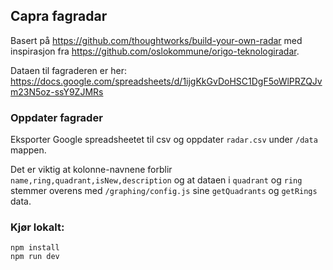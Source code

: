## Capra fagradar

Basert på https://github.com/thoughtworks/build-your-own-radar med inspirasjon fra https://github.com/oslokommune/origo-teknologiradar.

Dataen til fagraderen er her: https://docs.google.com/spreadsheets/d/1ijgKkGvDoHSC1DgF5oWlPRZQJvm23N5oz-ssY9ZJMRs

### Oppdater fagrader
Eksporter Google spreadsheetet til csv og oppdater `radar.csv` under `/data` mappen.

Det er viktig at kolonne-navnene forblir `name,ring,quadrant,isNew,description` og at dataen i `quadrant` og `ring`
stemmer overens med `/graphing/config.js` sine `getQuadrants` og `getRings` data.

### Kjør lokalt:
```
npm install
npm run dev
```

